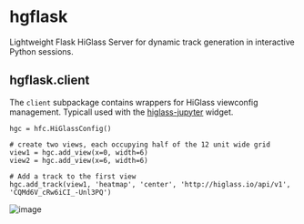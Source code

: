 # hgflask

Lightweight Flask HiGlass Server for dynamic track generation in interactive Python sessions.

## hgflask.client

The `client` subpackage contains wrappers for HiGlass viewconfig management. Typicall used with the [higlass-jupyter](https://github.com/reservoirgenomics/jupyter-higlass) widget.
```
hgc = hfc.HiGlassConfig()

# create two views, each occupying half of the 12 unit wide grid
view1 = hgc.add_view(x=0, width=6)
view2 = hgc.add_view(x=6, width=6)

# Add a track to the first view
hgc.add_track(view1, 'heatmap', 'center', 'http://higlass.io/api/v1', 'CQMd6V_cRw6iCI_-Unl3PQ')
```

![image](https://user-images.githubusercontent.com/2143629/42402390-7e145f96-8148-11e8-8ba6-ae2246c5cc4e.png)
